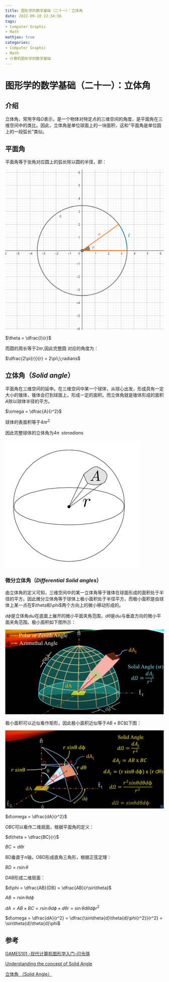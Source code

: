 ```yaml
---
title: 图形学的数学基础（二十一）：立体角
date: 2022-09-10 22:34:56
tags:
- Computer Graphic
- Math
mathjax: true
categories:
- Computer Graphic
- Math
- 计算机图形学的数学基础
---
```


# 图形学的数学基础（二十一）：立体角

## 介绍

立体角，常用字母$\Omega$表示，是一个物体对特定点的三维空间的角度，是平面角在三维空间中的类比。因此，立体角是单位球面上的一块面积，这和“平面角是单位圆上的一段弧长”类似。

## 平面角

平面角等于张角对应圆上的弧长除以圆的半径，即：

![平面角](图形学的数学基础（二十一）：立体角/1.png)

$\theta = \dfrac{l}{r}$

而圆的周长等于$2\pi{r}$,因此完整圆
对应的角度为：

$\dfrac{2\pi{r}}{r} = 2\pi\;\;radians$

## 立体角（$Solid\;angle$）

平面角在三维空间的延申。在三维空间中某一个球体，从球心出发，形成具有一定大小的锥体，锥体会打到球面上，形成一定的面积。而立体角就是锥体形成的面积$A$除以球体半径的平方。

$\omega = \dfrac{A}{r^2}$

球体的表面积等于$4\pi{r^2}$

因此完整球体的立体角为$4\pi\;\;steradians$

![平面角](图形学的数学基础（二十一）：立体角/2.jpg)

### 微分立体角（$Differential\;Solid\;angles$）
由立体角的定义可知，三维空间中的某一立体角等于锥体在球面形成的面积处于半径的平方。因此微分立体角等于球体上极小面积处于半径平方，而极小面积是由球体上某一点在$\theta和\phi$两个方向上的微小移动形成的。

$d\phi$是立体角$d\omega$在底面上展开的微小平面夹角范围，$d\theta$是$d\omega$与垂直方向的微小平面夹角范围。极小面积如下图所示：

![平面角](图形学的数学基础（二十一）：立体角/3.png)

极小面积可以近似看作矩形，因此极小面积近似等于$AB\times{BC}$如下图：

![平面角](图形学的数学基础（二十一）：立体角/4.jpg)

$d\omega = \dfrac{dA}{r^2}$

$OBC$可以看作二维扇面，根据平面角的定义：

$d\theta = \dfrac{BC}{r}$

$BC = d\theta{r}$

BD垂直于n轴，OBD形成直角三角形，根据正弦定理：

$BD = r\sin\theta$

DAB形成二维扇面：

$d\phi = \dfrac{AB}{DB} = \dfrac{AB}{r\sin\theta}$

$AB = r\sin\theta{d}\phi$

$dA = AB\times{BC} = r\sin\theta{d}\phi\times {d\theta{r}} = \sin\theta{d}\theta{d}\phi{r^2}$

$d\omega = \dfrac{dA}{r^2} = \dfrac{\sin\theta{d}\theta{d}\phi{r^2}}{r^2} = \sin\theta{d}\theta{d}\phi$

## 参考

[GAMES101 -现代计算机图形学入门-闫令琪](https://www.bilibili.com/video/BV1X7411F744?p=2&vd_source=b3b87210888ec87be647603921054a36)

[Understanding the concept of Solid Angle](https://www.youtube.com/watch?v=VmnkkWLwVsc)

[立体角 （Solid Angle）](https://zhuanlan.zhihu.com/p/450731138)


